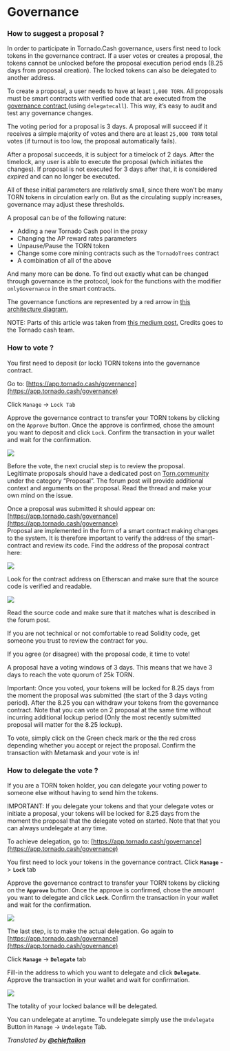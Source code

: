 # Governance

### How to suggest a proposal ?

In order to participate in Tornado.Cash governance, users first need to lock tokens in the governance contract. If a user votes or creates a proposal, the tokens cannot be unlocked before the proposal execution period ends \(8.25 days from proposal creation\). The locked tokens can also be delegated to another address.

To create a proposal, a user needs to have at least `1,000 TORN`. All proposals must be smart contracts with verified code that are executed from the [governance contract ](https://etherscan.io/address/0x5efda50f22d34F262c29268506C5Fa42cB56A1Ce)\(using `delegatecall`\). This way, it’s easy to audit and test any governance changes.

The voting period for a proposal is 3 days. A proposal will succeed if it receives a simple majority of votes and there are at least `25,000 TORN` total votes \(if turnout is too low, the proposal automatically fails\).

After a proposal succeeds, it is subject for a timelock of 2 days. After the timelock, any user is able to execute the proposal \(which initiates the changes\). If proposal is not executed for 3 days after that, it is considered _expired_ and can no longer be executed.

All of these initial parameters are relatively small, since there won’t be many TORN tokens in circulation early on. But as the circulating supply increases, governance may adjust these thresholds.

A proposal can be of the following nature:

* Adding a new Tornado Cash pool in the proxy
* Changing the AP reward rates parameters
* Unpause/Pause the TORN token
* Change some core mining contracts such as the `TornadoTrees` contract
* A combination of all of the above

And many more can be done. To find out exactly what can be changed through governance in the protocol, look for the functions with the modifier `onlyGovernance` in the smart contracts.

The governance functions are represented by a red arrow in [this architecture diagram.](https://viewer.diagrams.net/?highlight=0000ff&edit=_blank&layers=1&nav=1&title=tornado-cash-contract-overview.drawio#Uhttps%3A%2F%2Fraw.githubusercontent.com%2FRezan-vm%2Ftornado-cash-edu%2Fmain%2Ftornado-cash-contract-overview.drawio)

NOTE: Parts of this article was taken from [this medium post.](https://tornado-cash.medium.com/tornado-cash-governance-proposal-a55c5c7d0703) Credits goes to the Tornado cash team.

### How to vote ?

You first need to deposit \(or lock\) TORN tokens into the governance contract.

Go to: [https://app.tornado.cash/governance](https://app.tornado.cash/governance)

Click `Manage` -&gt; `Lock Tab`

Approve the governance contract to transfer your TORN tokens by clicking on the `Approve` button. Once the approve is confirmed, chose the amount you want to deposit and click `Lock`. Confirm the transaction in your wallet and wait for the confirmation.

![](.gitbook/assets/c05e5a1813edad280544b627b24002dc8d5adcf2.png)

Before the vote, the next crucial step is to review the proposal.  
 Legitimate proposals should have a dedicated post on [Torn.community ](https://torn.community/)under the category “Proposal”. The forum post will provide additional context and arguments on the proposal. Read the thread and make your own mind on the issue.

Once a proposal was submitted it should appear on:  
[https://app.tornado.cash/governance](https://app.tornado.cash/governance)  
 Proposal are implemented in the form of a smart contract making changes to the system. It is therefore important to verify the address of the smart-contract and review its code. Find the address of the proposal contract here:

![](.gitbook/assets/181d612b6c57964bab59c8e5b766f5247211083d.png)

Look for the contract address on Etherscan and make sure that the source code is verified and readable.

![](.gitbook/assets/d2d37d169a94f09156e76fa522b7974cb7c9ac3f.png)

Read the source code and make sure that it matches what is described in the forum post.

If you are not technical or not comfortable to read Solidity code, get someone you trust to review the contract for you.

If you agree \(or disagree\) with the proposal code, it time to vote!

A proposal have a voting windows of 3 days. This means that we have 3 days to reach the vote quorum of 25k TORN.

Important: Once you voted, your tokens will be locked for 8.25 days from the moment the proposal was submitted \(the start of the 3 days voting period\). After the 8.25 you can withdraw your tokens from the governance contract. Note that you can vote on 2 proposal at the same time without incurring additional lockup period \(Only the most recently submitted proposal will matter for the 8.25 lockup\).

To vote, simply click on the Green check mark or the the red cross depending whether you accept or reject the proposal. Confirm the transaction with Metamask and your vote is in!

### How to delegate the vote ?

If you are a TORN token holder, you can delegate your voting power to someone else without having to send him the tokens.

IMPORTANT: If you delegate your tokens and that your delegate votes or initiate a proposal, your tokens will be locked for 8.25 days from the moment the proposal that the delegate voted on started. Note that that you can always undelegate at any time.

To achieve delegation, go to: [https://app.tornado.cash/governance](https://app.tornado.cash/governance)

You first need to lock your tokens in the governance contract. Click **`Manage`** -&gt; **`Lock`** tab

Approve the governance contract to transfer your TORN tokens by clicking on the **`Approve`** button. Once the approve is confirmed, chose the amount you want to delegate and click **`Lock`**. Confirm the transaction in your wallet and wait for the confirmation.

![](.gitbook/assets/c05e5a1813edad280544b627b24002dc8d5adcf2%20%281%29.png)

The last step, is to make the actual delegation. Go again to [https://app.tornado.cash/governance](https://app.tornado.cash/governance)

Click **`Manage`** -&gt; **`Delegate`** tab

Fill-in the address to which you want to delegate and click **`Delegate`**. Approve the transaction in your wallet and wait for confirmation.

![](.gitbook/assets/43c05d176d7f75a336af7a865565c9b23786b98c.png)

The totality of your locked balance will be delegated.

You can undelegate at anytime. To undelegate simply use the `Undelegate` Button in `Manage` -&gt; `Undelegate` Tab.



_Translated by_ [_**@chieftalion**_](https://torn.community/u/chieftalion/)

